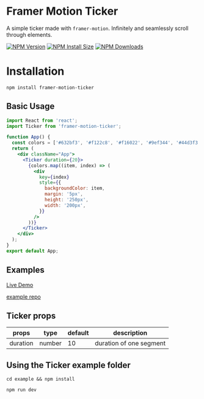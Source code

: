 # Framer Motion Ticker

A simple ticker made with `framer-motion`. Infinitely and seamlessly scroll through elements.

[![NPM Version][npm-version-image]][npm-url]
[![NPM Install Size][npm-install-size-image]][npm-install-size-url]
[![NPM Downloads][npm-downloads-image]][npm-downloads-url]

# Installation

```
npm install framer-motion-ticker
```

## Basic Usage

```jsx
import React from 'react';
import Ticker from 'framer-motion-ticker';

function App() {
  const colors = ['#632bf3', '#f122c8', '#f16022', '#9ef344', '#44d3f3'];
  return (
    <div className="App">
      <Ticker duration={20}>
        {colors.map((item, index) => (
          <div
            key={index}
            style={{
              backgroundColor: item,
              margin: '5px',
              height: '250px',
              width: '200px',
            }}
          />
        ))}
      </Ticker>
    </div>
  );
}
export default App;
```

## Examples

[Live Demo](https://framer-motion-ticker-example.netlify.app/)

[example repo](https://github.com/andremov/framer-motion-ticker/tree/main/example)

## Ticker props

| props    | type   | default | description             |
| -------- | ------ | ------- | ----------------------- |
| duration | number | 10      | duration of one segment |

## Using the Ticker example folder

```
cd example && npm install

npm run dev
```

[npm-downloads-image]: https://badgen.net/npm/dm/framer-motion-ticker
[npm-downloads-url]: https://npmcharts.com/compare/framer-motion-ticker?minimal=true
[npm-install-size-image]: https://badgen.net/packagephobia/install/framer-motion-ticker
[npm-install-size-url]: https://packagephobia.com/result?p=framer-motion-ticker
[npm-url]: https://npmjs.org/package/framer-motion-ticker
[npm-version-image]: https://badgen.net/npm/v/framer-motion-ticker
